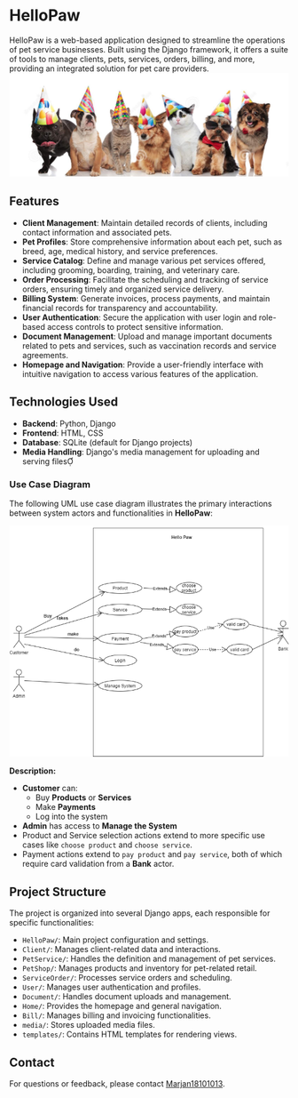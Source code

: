 # HelloPaw

HelloPaw is a web-based application designed to streamline the operations of pet service businesses. Built using the Django framework, it offers a suite of tools to manage clients, pets, services, orders, billing, and more, providing an integrated solution for pet care providers.  
![Alt Text](https://github.com/Marjan18101013/HelloPaw/blob/master/media/home/base.jpg?raw=true)

## Features

- **Client Management**: Maintain detailed records of clients, including contact information and associated pets.
- **Pet Profiles**: Store comprehensive information about each pet, such as breed, age, medical history, and service preferences.
- **Service Catalog**: Define and manage various pet services offered, including grooming, boarding, training, and veterinary care.
- **Order Processing**: Facilitate the scheduling and tracking of service orders, ensuring timely and organized service delivery.
- **Billing System**: Generate invoices, process payments, and maintain financial records for transparency and accountability.
- **User Authentication**: Secure the application with user login and role-based access controls to protect sensitive information.
- **Document Management**: Upload and manage important documents related to pets and services, such as vaccination records and service agreements.
- **Homepage and Navigation**: Provide a user-friendly interface with intuitive navigation to access various features of the application.

## Technologies Used

- **Backend**: Python, Django
- **Frontend**: HTML, CSS
- **Database**: SQLite (default for Django projects)
- **Media Handling**: Django's media management for uploading and serving files


### Use Case Diagram

The following UML use case diagram illustrates the primary interactions between system actors and functionalities in **HelloPaw**:

![Alt Text](https://github.com/Marjan18101013/HelloPaw/blob/master/media/images/DP/uml.png?raw=true)

**Description:**

- **Customer** can:
  - Buy **Products** or **Services**
  - Make **Payments**
  - Log into the system
- **Admin** has access to **Manage the System**
- Product and Service selection actions extend to more specific use cases like `choose product` and `choose service`.
- Payment actions extend to `pay product` and `pay service`, both of which require card validation from a **Bank** actor.

## Project Structure

The project is organized into several Django apps, each responsible for specific functionalities:

- `HelloPaw/`: Main project configuration and settings.
- `Client/`: Manages client-related data and interactions.
- `PetService/`: Handles the definition and management of pet services.
- `PetShop/`: Manages products and inventory for pet-related retail.
- `ServiceOrder/`: Processes service orders and scheduling.
- `User/`: Manages user authentication and profiles.
- `Document/`: Handles document uploads and management.
- `Home/`: Provides the homepage and general navigation.
- `Bill/`: Manages billing and invoicing functionalities.
- `media/`: Stores uploaded media files.
- `templates/`: Contains HTML templates for rendering views.



## Contact

For questions or feedback, please contact [Marjan18101013](https://github.com/Marjan18101013).
